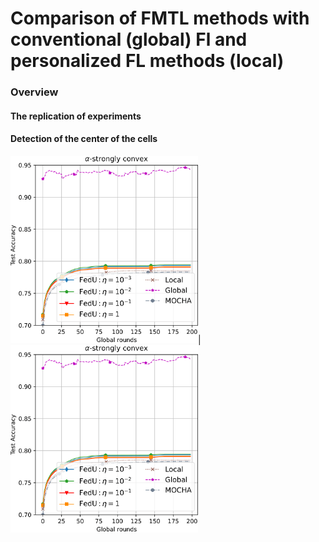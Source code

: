 # Comparison of FMTL methods with conventional (global) Fl and personalized FL methods (local)


### Overview



#### The replication of experiments



#### Detection of the center of the cells

<img src="pics/HUMAN_ACTIVITY_eta_test_convex-1.png" alt="drawing" width="300" height ="300"/>|  <img src="pics/HUMAN_ACTIVITY_eta_test_convex-1.png" alt="drawing" width="300" height ="300"/>
